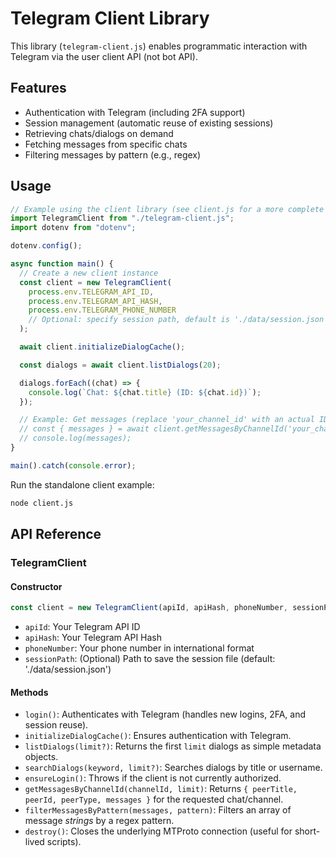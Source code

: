 # Telegram Client Library

This library (`telegram-client.js`) enables programmatic interaction with Telegram via the user client API (not bot API).

## Features

- Authentication with Telegram (including 2FA support)
- Session management (automatic reuse of existing sessions)
- Retrieving chats/dialogs on demand
- Fetching messages from specific chats
- Filtering messages by pattern (e.g., regex)

## Usage

```javascript
// Example using the client library (see client.js for a more complete example)
import TelegramClient from "./telegram-client.js";
import dotenv from "dotenv";

dotenv.config();

async function main() {
  // Create a new client instance
  const client = new TelegramClient(
    process.env.TELEGRAM_API_ID,
    process.env.TELEGRAM_API_HASH,
    process.env.TELEGRAM_PHONE_NUMBER
    // Optional: specify session path, default is './data/session.json'
  );

  await client.initializeDialogCache();

  const dialogs = await client.listDialogs(20);

  dialogs.forEach((chat) => {
    console.log(`Chat: ${chat.title} (ID: ${chat.id})`);
  });

  // Example: Get messages (replace 'your_channel_id' with an actual ID)
  // const { messages } = await client.getMessagesByChannelId('your_channel_id', 50);
  // console.log(messages);
}

main().catch(console.error);
```

Run the standalone client example:

```bash
node client.js
```

## API Reference

### TelegramClient

#### Constructor

```javascript
const client = new TelegramClient(apiId, apiHash, phoneNumber, sessionPath);
```

- `apiId`: Your Telegram API ID
- `apiHash`: Your Telegram API Hash
- `phoneNumber`: Your phone number in international format
- `sessionPath`: (Optional) Path to save the session file (default: './data/session.json')

#### Methods

- `login()`: Authenticates with Telegram (handles new logins, 2FA, and session reuse).
- `initializeDialogCache()`: Ensures authentication with Telegram.
- `listDialogs(limit?)`: Returns the first `limit` dialogs as simple metadata objects.
- `searchDialogs(keyword, limit?)`: Searches dialogs by title or username.
- `ensureLogin()`: Throws if the client is not currently authorized.
- `getMessagesByChannelId(channelId, limit)`: Returns `{ peerTitle, peerId, peerType, messages }` for the requested chat/channel.
- `filterMessagesByPattern(messages, pattern)`: Filters an array of message _strings_ by a regex pattern.
- `destroy()`: Closes the underlying MTProto connection (useful for short-lived scripts).
